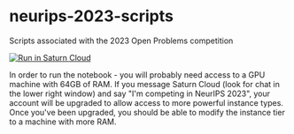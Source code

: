 # neurips-2023-scripts
Scripts associated with the 2023 Open Problems competition

[![Run in Saturn Cloud](https://saturncloud.io/images/embed/run-in-saturn-cloud.svg)](https://app.community.saturnenterprise.io/dash/o/community/resources?templateId=312dc20b78914ed98f4b125fc70e00e8)

In order to run the notebook - you will probably need access to a GPU machine with 64GB of RAM. If you message Saturn Cloud (look for chat in the lower right window) and say "I'm competing in NeurIPS 2023", your account will be upgraded to allow access to more powerful instance types. Once you've been upgraded, you should be able to modify the instance tier to a machine with more RAM.
